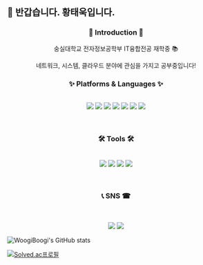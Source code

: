 🙌 반갑습니다. 황태욱입니다.
-------------------------
<div align="center">
  <h3>👋 Introduction 👋</h3>
  
  
  숭실대학교 전자정보공학부 IT융합전공 재학중 📚
  
  
  네트워크, 시스템, 클라우드 분야에 관심을 가지고 공부중입니다! 
</div>
  
<div align="center">
  <h3>✨ Platforms & Languages ✨</h3><br/>
  <img src="https://img.shields.io/badge/C-A8B9CC?style=flat&logo=C&logoColor=white"/> <img src="https://img.shields.io/badge/C++-00599C?style=flat&logo=cplusplus&logoColor=white"/> <img src="https://img.shields.io/badge/Linux-FCC624?style=flat&logo=linux&logoColor=white"/> <img src="https://img.shields.io/badge/Python-3776AB?style=flat&logo=python&logoColor=white"/> <img src="https://img.shields.io/badge/Arduino-00979D?style=flat&logo=arduino&logoColor=white"/> <img src="https://img.shields.io/badge/RaspberryPi-A22846?style=flat&logo=raspberrypi&logoColor=white"/> <img src="https://img.shields.io/badge/Kubernetes-326CE5?style=flat&logo=kubernetes&logoColor=white"/>
  
  <br/><h3>🛠 Tools 🛠</h3><br/>
  <img src="https://img.shields.io/badge/Visual Studio-5C2D91?style=flat&logo=visualstudio&logoColor=white"/> <img src="https://img.shields.io/badge/Visual Studio Code-007ACC?style=flat&logo=visualstudiocode&logoColor=white"/> <img src="https://img.shields.io/badge/GitHub-181717?style=flat&logo=github&logoColor=white"/> <img src="https://img.shields.io/badge/Virtual Box-183A61?style=flat&logo=virtualbox&logoColor=white"/>
  
  
  </br><h3>📞 SNS ☎</h3><br/><br/>
  <img src="https://img.shields.io/badge/h.taeuk_99-E4405F?style=flat&logo=Instagram&logoColor=white"/> <img src="https://img.shields.io/badge/hwoogiboogi1129@gmail.com-EA4335?style=flat&logo=gmail&logoColor=white"/>
</div>


  ![WoogiBoogi's GitHub stats](https://github-readme-stats.vercel.app/api?username=WoogiBoogi1129&show_icons=true&theme=dark)
  
  
  [![Solved.ac프로필](http://mazassumnida.wtf/api/v2/generate_badge?boj=hwoogiboogi1129)](https://solved.ac/hwoogiboogi1129)
